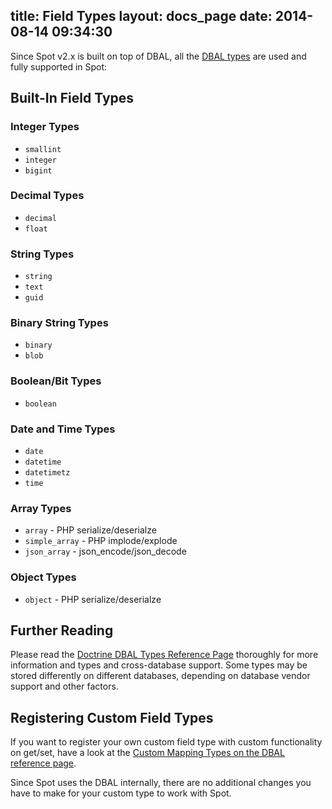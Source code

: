 title: Field Types
layout: docs_page
date: 2014-08-14 09:34:30
---

Since Spot v2.x is built on top of DBAL, all the [DBAL
types](http://docs.doctrine-project.org/projects/doctrine-dbal/en/latest/reference/types.html)
are used and fully supported in Spot:

## Built-In Field Types

### Integer Types
 * `smallint`
 * `integer`
 * `bigint`

### Decimal Types
 * `decimal`
 * `float`

### String Types
 * `string`
 * `text`
 * `guid`

### Binary String Types
 * `binary`
 * `blob`

### Boolean/Bit Types
 * `boolean`

### Date and Time Types
 * `date`
 * `datetime`
 * `datetimetz`
 * `time`

### Array Types
 * `array` - PHP serialize/deserialze
 * `simple_array` - PHP implode/explode
 * `json_array` - json_encode/json_decode

### Object Types
 * `object` - PHP serialize/deserialze

## Further Reading

Please read the [Doctrine DBAL Types Reference
Page](http://docs.doctrine-project.org/projects/doctrine-dbal/en/latest/reference/types.html)
thoroughly for more information and types and cross-database support. Some
types may be stored differently on different databases, depending on database
vendor support and other factors.

## Registering Custom Field Types

If you want to register your own custom field type with custom
functionality on get/set, have a look at the [Custom Mapping Types on the DBAL
reference page](http://docs.doctrine-project.org/projects/doctrine-dbal/en/latest/reference/types.html#custom-mapping-types).

Since Spot uses the DBAL internally, there are no additional changes you have
to make for your custom type to work with Spot.

